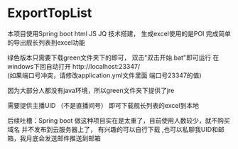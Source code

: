 # ExportTopList

本项目使用Spring boot  html JS JQ 技术搭建，
生成excel使用的是POI
完成简单的导出舰长列表到excel功能

绿色版本只需要下载green文件夹下的即可， 双击"双击开始.bat"即可运行
在windows下回自动打开  http://localhost:23347/     
(如果端口号冲突，请修改application.yml文件里面 端口号23347的值)

因为大部分人都没有java环境，所以green文件夹下提供了jre

需要提供主播UID （不是直播间号） 即可下载舰长列表的excel到本地

后续吐槽：Spring boot 做这种项目实在是太重了，目前使用人数较少，就不购买域名 并不发布到云服务器上了，
有兴趣的可以自行下载 ,也可以私聊我UID和邮箱，我月底会发送邮件推送到邮箱

